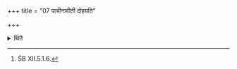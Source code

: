 +++
title = "07 पाचीनावीती दोहयति"

+++

<details><summary>थिते</summary>

7. Wearing the sacred thread on the right shoulder and under the left arm he causes the cow to be milked.[^1]  


[^1]: ŚB XII.5.1.6.
</details>
